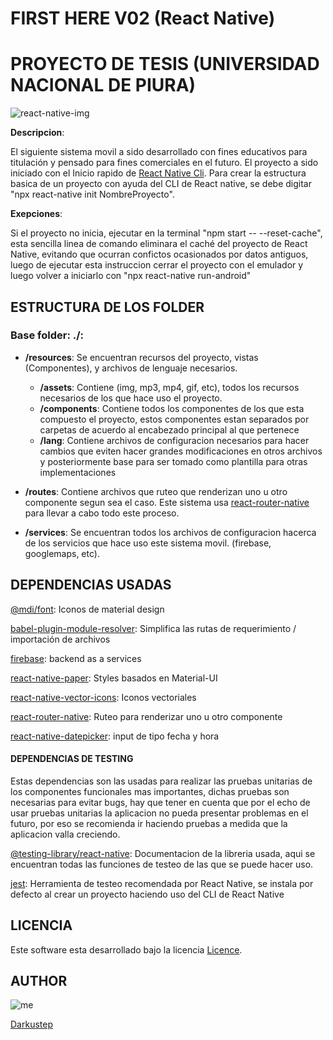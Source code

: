 # FIRST HERE V02 (React Native)
# PROYECTO DE TESIS (UNIVERSIDAD NACIONAL DE PIURA)

![react-native-img](https://www.futuremind.com/m/cache/c8/15/c8150d863e584ed42ccfbdc3f3f1aa3a.jpg)

**Descripcion**:

El siguiente sistema movil a sido desarrollado con fines educativos para titulación y pensado para fines comerciales en el futuro. El proyecto a sido iniciado con el Inicio rapido de [React Native Cli](https://reactnative.dev/docs/environment-setup). Para crear la estructura basica de un proyecto con ayuda del CLI de React native, se debe digitar "npx react-native init NombreProyecto".

**Exepciones**:

Si el proyecto no inicia, ejecutar en la terminal "npm start -- --reset-cache", esta sencilla linea de comando eliminara el caché del proyecto de React Native, evitando que ocurran confictos ocasionados por datos antiguos, luego de ejecutar esta instruccion cerrar el proyecto con el emulador y luego volver a iniciarlo con "npx react-native run-android"

## ESTRUCTURA DE LOS FOLDER

### Base folder: ./:

*   **/resources**:
    Se encuentran recursos del proyecto, vistas (Componentes), y archivos de lenguaje necesarios. 

    *   **/assets**: Contiene (img, mp3, mp4, gif, etc), todos los recursos necesarios de los que hace uso el proyecto.
    *   **/components**: Contiene todos los componentes de los que esta compuesto el proyecto, estos componentes estan separados por carpetas de acuerdo al encabezado principal al que pertenece
    *   **/lang**: Contiene archivos de configuracion necesarios para hacer cambios que eviten hacer grandes modificaciones en otros archivos y posteriormente base para ser tomado como plantilla para otras implementaciones 

*   **/routes**:
    Contiene archivos que ruteo que renderizan uno u otro componente segun sea el caso. Este sistema usa [react-router-native](https://reactrouter.com/native/guides/quick-start) para llevar a cabo todo este proceso.

*   **/services**:
    Se encuentran todos los archivos de configuracion hacerca de los servicios que hace uso este sistema movil.
    (firebase, googlemaps, etc).


## DEPENDENCIAS USADAS

[@mdi/font](https://materialdesignicons.com/): Iconos de material design

[babel-plugin-module-resolver](https://www.npmjs.com/package/babel-plugin-module-resolver):  Simplifica las rutas de requerimiento / importación de archivos

[firebase](http://firebase.google.com/): backend as a services

[react-native-paper](https://callstack.github.io/react-native-paper/getting-started.html): Styles basados en Material-UI   

[react-native-vector-icons](https://github.com/oblador/react-native-vector-icons): Iconos vectoriales

[react-router-native](https://reactrouter.com/native/guides/quick-start): Ruteo para renderizar uno u otro componente 

[react-native-datepicker](https://www.npmjs.com/package/react-native-date-picker): input de tipo fecha y hora

#### DEPENDENCIAS DE TESTING

Estas dependencias son las usadas para realizar las pruebas unitarias de los componentes funcionales mas importantes, dichas pruebas son necesarias para evitar bugs, hay que tener en cuenta que por el echo de usar pruebas unitarias la aplicacion no pueda presentar problemas en el futuro, por eso se recomienda ir haciendo pruebas a medida que la aplicacion valla creciendo.

[@testing-library/react-native](https://testing-library.com/docs/react-native-testing-library/intro/): Documentacion de la libreria usada, aqui se encuentran todas las funciones de testeo de las que se puede hacer uso.

[jest](https://jestjs.io/docs/configuration): Herramienta de testeo recomendada por React Native, se instala por defecto al crear un proyecto haciendo uso del CLI de React Native

## LICENCIA

Este software esta desarrollado bajo la licencia [Licence](https://github.com/darkus1999/First_Here_02/blob/main/LICENSE).

## AUTHOR

![me](https://avatars.githubusercontent.com/u/55063875?v=4)

[Darkustep](https://github.com/darkus1999)
